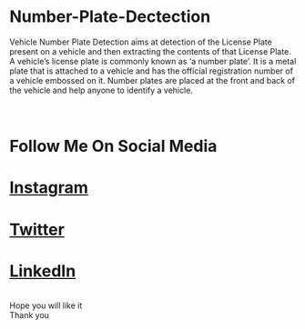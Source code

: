 # Number-Plate-Dectection

Vehicle Number Plate Detection aims at detection of the License Plate present on a vehicle and then extracting the contents of that License Plate. A vehicle’s license plate is commonly known as ‘a number plate’. It is a metal plate that is attached to a vehicle and has the official registration number of a vehicle embossed on it. Number plates are placed at the front and back of the vehicle and help anyone to identify a vehicle.
<br>
<br>
<br>

# Follow Me On Social Media <br />
# <a href="https://www.instagram.com/s_h_o_a_i_b.7/">Instagram</a> </br>
# <a href="https://twitter.com/Shoaibdar121 ">Twitter</a> <br />
# <a href="https://www.linkedin.com/in/shoaib-shabir-00201a16b/">LinkedIn</a> <br />
<br />
Hope you will like it<br>
Thank you
